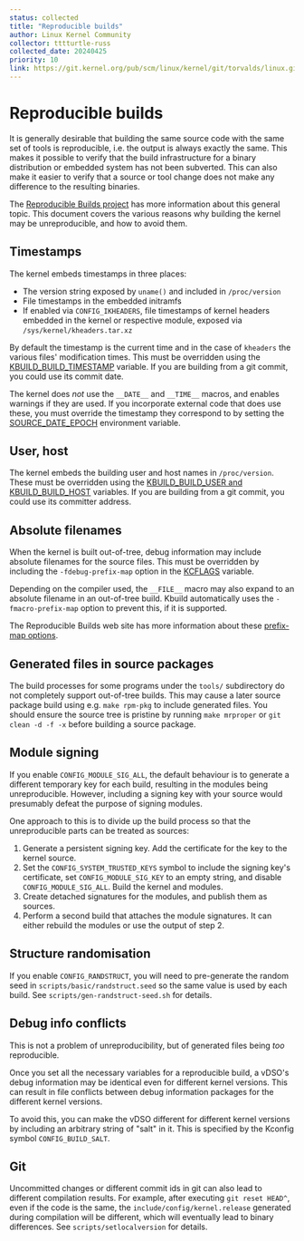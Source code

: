 ```yaml
---
status: collected
title: "Reproducible builds"
author: Linux Kernel Community
collector: tttturtle-russ
collected_date: 20240425
priority: 10
link: https://git.kernel.org/pub/scm/linux/kernel/git/torvalds/linux.git/tree/Documentation/kbuild/reproducible-builds.rst
---
```


# Reproducible builds

It is generally desirable that building the same source code with the
same set of tools is reproducible, i.e. the output is always exactly the
same. This makes it possible to verify that the build infrastructure for
a binary distribution or embedded system has not been subverted. This
can also make it easier to verify that a source or tool change does not
make any difference to the resulting binaries.

The [Reproducible Builds project](https://reproducible-builds.org/) has
more information about this general topic. This document covers the
various reasons why building the kernel may be unreproducible, and how
to avoid them.

## Timestamps

The kernel embeds timestamps in three places:

-   The version string exposed by `uname()` and included in
    `/proc/version`
-   File timestamps in the embedded initramfs
-   If enabled via `CONFIG_IKHEADERS`, file timestamps of kernel headers
    embedded in the kernel or respective module, exposed via
    `/sys/kernel/kheaders.tar.xz`

By default the timestamp is the current time and in the case of
`kheaders` the various files\' modification times. This must be
overridden using the
[KBUILD_BUILD_TIMESTAMP](kbuild.html#kbuild-build-timestamp) variable.
If you are building from a git commit, you could use its commit date.

The kernel does *not* use the `__DATE__` and `__TIME__` macros, and
enables warnings if they are used. If you incorporate external code that
does use these, you must override the timestamp they correspond to by
setting the
[SOURCE_DATE_EPOCH](https://reproducible-builds.org/docs/source-date-epoch/)
environment variable.

## User, host

The kernel embeds the building user and host names in `/proc/version`.
These must be overridden using the [KBUILD_BUILD_USER and
KBUILD_BUILD_HOST](kbuild.html#kbuild-build-user-kbuild-build-host)
variables. If you are building from a git commit, you could use its
committer address.

## Absolute filenames

When the kernel is built out-of-tree, debug information may include
absolute filenames for the source files. This must be overridden by
including the `-fdebug-prefix-map` option in the
[KCFLAGS](kbuild.html#kcflags) variable.

Depending on the compiler used, the `__FILE__` macro may also expand to
an absolute filename in an out-of-tree build. Kbuild automatically uses
the `-fmacro-prefix-map` option to prevent this, if it is supported.

The Reproducible Builds web site has more information about these
[prefix-map options](https://reproducible-builds.org/docs/build-path/).

## Generated files in source packages

The build processes for some programs under the `tools/` subdirectory do
not completely support out-of-tree builds. This may cause a later source
package build using e.g. `make rpm-pkg` to include generated files. You
should ensure the source tree is pristine by running `make mrproper` or
`git clean -d -f -x` before building a source package.

## Module signing

If you enable `CONFIG_MODULE_SIG_ALL`, the default behaviour is to
generate a different temporary key for each build, resulting in the
modules being unreproducible. However, including a signing key with your
source would presumably defeat the purpose of signing modules.

One approach to this is to divide up the build process so that the
unreproducible parts can be treated as sources:

1.  Generate a persistent signing key. Add the certificate for the key
    to the kernel source.
2.  Set the `CONFIG_SYSTEM_TRUSTED_KEYS` symbol to include the signing
    key\'s certificate, set `CONFIG_MODULE_SIG_KEY` to an empty string,
    and disable `CONFIG_MODULE_SIG_ALL`. Build the kernel and modules.
3.  Create detached signatures for the modules, and publish them as
    sources.
4.  Perform a second build that attaches the module signatures. It can
    either rebuild the modules or use the output of step 2.

## Structure randomisation

If you enable `CONFIG_RANDSTRUCT`, you will need to pre-generate the
random seed in `scripts/basic/randstruct.seed` so the same value is used
by each build. See `scripts/gen-randstruct-seed.sh` for details.

## Debug info conflicts

This is not a problem of unreproducibility, but of generated files being
*too* reproducible.

Once you set all the necessary variables for a reproducible build, a
vDSO\'s debug information may be identical even for different kernel
versions. This can result in file conflicts between debug information
packages for the different kernel versions.

To avoid this, you can make the vDSO different for different kernel
versions by including an arbitrary string of \"salt\" in it. This is
specified by the Kconfig symbol `CONFIG_BUILD_SALT`.

## Git

Uncommitted changes or different commit ids in git can also lead to
different compilation results. For example, after executing
`git reset HEAD^`, even if the code is the same, the
`include/config/kernel.release` generated during compilation will be
different, which will eventually lead to binary differences. See
`scripts/setlocalversion` for details.
